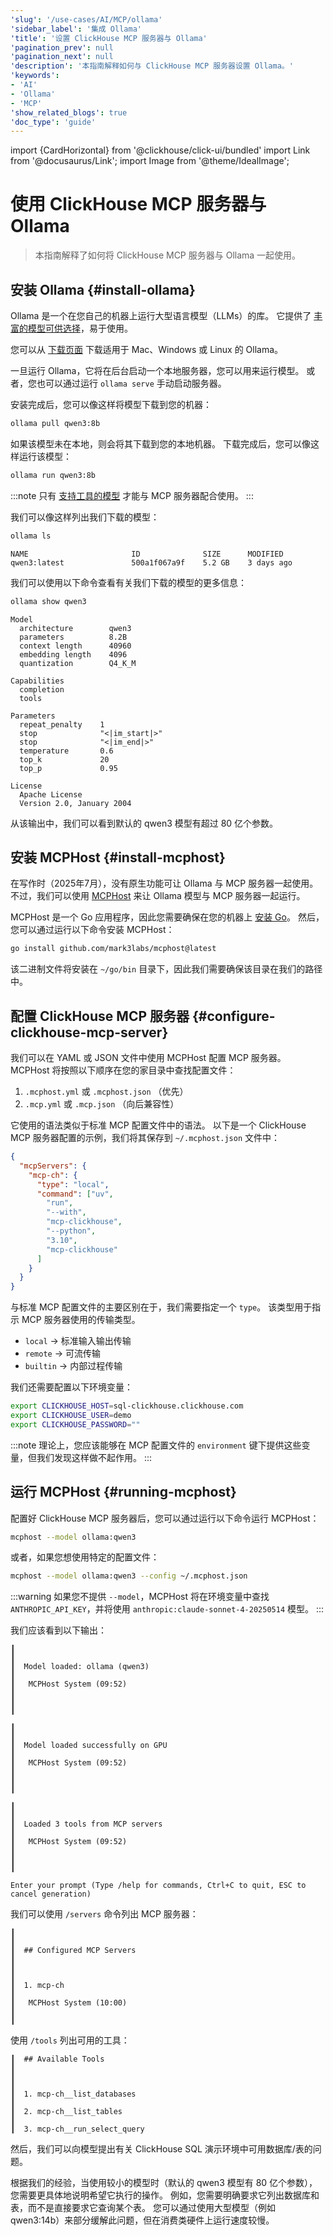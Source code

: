 ```yaml
---
'slug': '/use-cases/AI/MCP/ollama'
'sidebar_label': '集成 Ollama'
'title': '设置 ClickHouse MCP 服务器与 Ollama'
'pagination_prev': null
'pagination_next': null
'description': '本指南解释如何与 ClickHouse MCP 服务器设置 Ollama。'
'keywords':
- 'AI'
- 'Ollama'
- 'MCP'
'show_related_blogs': true
'doc_type': 'guide'
---
```


import {CardHorizontal} from '@clickhouse/click-ui/bundled'
import Link from '@docusaurus/Link';
import Image from '@theme/IdealImage';


# 使用 ClickHouse MCP 服务器与 Ollama

> 本指南解释了如何将 ClickHouse MCP 服务器与 Ollama 一起使用。

<VerticalStepper headerLevel="h2">

## 安装 Ollama {#install-ollama}

Ollama 是一个在您自己的机器上运行大型语言模型（LLMs）的库。
它提供了 [丰富的模型可供选择](https://ollama.com/library)，易于使用。

您可以从 [下载页面](https://ollama.com/download) 下载适用于 Mac、Windows 或 Linux 的 Ollama。

一旦运行 Ollama，它将在后台启动一个本地服务器，您可以用来运行模型。
或者，您也可以通过运行 `ollama serve` 手动启动服务器。

安装完成后，您可以像这样将模型下载到您的机器：

```bash
ollama pull qwen3:8b
```

如果该模型未在本地，则会将其下载到您的本地机器。
下载完成后，您可以像这样运行该模型：

```bash
ollama run qwen3:8b
```

:::note
只有 [支持工具的模型](https://ollama.com/search?c=tools) 才能与 MCP 服务器配合使用。
:::

我们可以像这样列出我们下载的模型：

```bash
ollama ls
```

```text
NAME                       ID              SIZE      MODIFIED
qwen3:latest               500a1f067a9f    5.2 GB    3 days ago
```

我们可以使用以下命令查看有关我们下载的模型的更多信息：

```bash
ollama show qwen3
```

```text
Model
  architecture        qwen3
  parameters          8.2B
  context length      40960
  embedding length    4096
  quantization        Q4_K_M

Capabilities
  completion
  tools

Parameters
  repeat_penalty    1
  stop              "<|im_start|>"
  stop              "<|im_end|>"
  temperature       0.6
  top_k             20
  top_p             0.95

License
  Apache License
  Version 2.0, January 2004
```

从该输出中，我们可以看到默认的 qwen3 模型有超过 80 亿个参数。

## 安装 MCPHost {#install-mcphost}

在写作时（2025年7月），没有原生功能可让 Ollama 与 MCP 服务器一起使用。
不过，我们可以使用 [MCPHost](https://github.com/mark3labs/mcphost) 来让 Ollama 模型与 MCP 服务器一起运行。

MCPHost 是一个 Go 应用程序，因此您需要确保在您的机器上 [安装 Go](https://go.dev/doc/install)。
然后，您可以通过运行以下命令安装 MCPHost：

```bash
go install github.com/mark3labs/mcphost@latest
```

该二进制文件将安装在 `~/go/bin` 目录下，因此我们需要确保该目录在我们的路径中。

## 配置 ClickHouse MCP 服务器 {#configure-clickhouse-mcp-server}

我们可以在 YAML 或 JSON 文件中使用 MCPHost 配置 MCP 服务器。
MCPHost 将按照以下顺序在您的家目录中查找配置文件：

1. `.mcphost.yml` 或 `.mcphost.json`  （优先）
2. `.mcp.yml` 或 `.mcp.json` （向后兼容性）

它使用的语法类似于标准 MCP 配置文件中的语法。
以下是一个 ClickHouse MCP 服务器配置的示例，我们将其保存到 `~/.mcphost.json` 文件中：

```json
{
  "mcpServers": {
    "mcp-ch": {
      "type": "local",
      "command": ["uv",
        "run",
        "--with",
        "mcp-clickhouse",
        "--python",
        "3.10",
        "mcp-clickhouse"
      ]
    }
  }
}
```

与标准 MCP 配置文件的主要区别在于，我们需要指定一个 `type`。
该类型用于指示 MCP 服务器使用的传输类型。

* `local` → 标准输入输出传输
* `remote` → 可流传输
* `builtin` → 内部过程传输

我们还需要配置以下环境变量：

```bash
export CLICKHOUSE_HOST=sql-clickhouse.clickhouse.com
export CLICKHOUSE_USER=demo
export CLICKHOUSE_PASSWORD=""
```

:::note
理论上，您应该能够在 MCP 配置文件的 `environment` 键下提供这些变量，但我们发现这样做不起作用。
:::

## 运行 MCPHost {#running-mcphost}

配置好 ClickHouse MCP 服务器后，您可以通过运行以下命令运行 MCPHost：

```bash
mcphost --model ollama:qwen3
```

或者，如果您想使用特定的配置文件：

```bash
mcphost --model ollama:qwen3 --config ~/.mcphost.json 
```

:::warning
如果您不提供 `--model`，MCPHost 将在环境变量中查找 `ANTHROPIC_API_KEY`，并将使用 `anthropic:claude-sonnet-4-20250514` 模型。
:::

我们应该看到以下输出：

```text
┃                                                                                     ┃
┃  Model loaded: ollama (qwen3)                                                       ┃
┃   MCPHost System (09:52)                                                            ┃
┃                                                                                     ┃

┃                                                                                     ┃
┃  Model loaded successfully on GPU                                                   ┃
┃   MCPHost System (09:52)                                                            ┃
┃                                                                                     ┃

┃                                                                                     ┃
┃  Loaded 3 tools from MCP servers                                                    ┃
┃   MCPHost System (09:52)                                                            ┃
┃                                                                                     ┃

Enter your prompt (Type /help for commands, Ctrl+C to quit, ESC to cancel generation)
```

我们可以使用 `/servers` 命令列出 MCP 服务器：

```text
┃                                                                                      ┃
┃  ## Configured MCP Servers                                                           ┃
┃                                                                                      ┃
┃  1. mcp-ch                                                                           ┃
┃   MCPHost System (10:00)                                                             ┃
┃
```

使用 `/tools` 列出可用的工具：

```text
┃  ## Available Tools                                                                  ┃
┃                                                                                      ┃
┃  1. mcp-ch__list_databases                                                           ┃
┃  2. mcp-ch__list_tables                                                              ┃
┃  3. mcp-ch__run_select_query
```

然后，我们可以向模型提出有关 ClickHouse SQL 演示环境中可用数据库/表的问题。

根据我们的经验，当使用较小的模型时（默认的 qwen3 模型有 80 亿个参数），您需要更具体地说明希望它执行的操作。
例如，您需要明确要求它列出数据库和表，而不是直接要求它查询某个表。
您可以通过使用大型模型（例如 qwen3:14b）来部分缓解此问题，但在消费类硬件上运行速度较慢。

</VerticalStepper>
